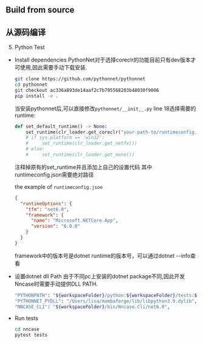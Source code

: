 ## Build from source

## 从源码编译


5. Python Test

- Install dependencies
  PythonNet对于选择coreclr的功能目前只有dev版本才可使用,因此需要手动下载安装.
  ```sh
  git clone https://github.com/pythonnet/pythonnet
  cd pythonnet
  git checkout ac336a893de14aaf2c7b795568203b48030f9006
  pip install -e .
  ```

  当安装pythonnet后,可以直接修改`pythonnet/__init__.py` line 18选择需要的runtime:

  ```python
  def set_default_runtime() -> None:
      set_runtime(clr_loader.get_coreclr("your-path-to/runtimeconfig.json"))
      # if sys.platform == 'win32':
      #     set_runtime(clr_loader.get_netfx())
      # else:
      #     set_runtime(clr_loader.get_mono())
  ```
  注释掉原有的set_runtime并且添加上自己的设置代码
  其中runtimeconfig.json需要绝对路径

  the example of `runtimeconfig.json`
  ```json
  {
    "runtimeOptions": {
      "tfm": "net6.0",
      "framework": {
        "name": "Microsoft.NETCore.App",
        "version": "6.0.0"
      }
    }
  }
  ```
  framework中的版本号是dotnet runtime的版本号，可以通过dotnet --info查看

- 设置dotnet dll Path
  由于不同pc上安装的dotnet package不同,因此开发Nncase时需要手动提供DLL PATH.
  ```sh
  "PYTHONPATH": "${workspaceFolder}/python:${workspaceFolder}/tests:${env:PYTHONPATH}",
  "PYTHONNET_PYDLL": "/Users/lisa/mambaforge/lib/libpython3.9.dylib",
  "NNCASE_CLI": "${workspaceFolder}/bin/Nncase.Cli/net6.0",
  ```

- Run tests

  ```sh
  cd nncase
  pytest tests
  ```